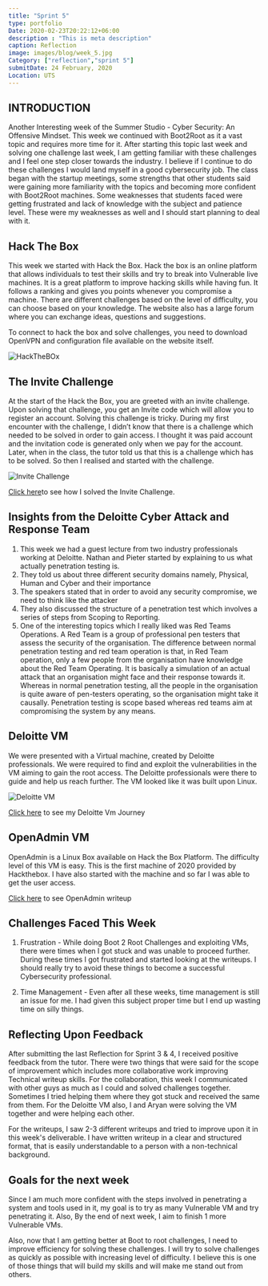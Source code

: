 ```yaml
---
title: "Sprint 5"
type: portfolio
Date: 2020-02-23T20:22:12+06:00
description : "This is meta description"
caption: Reflection
image: images/blog/week_5.jpg
Category: ["reflection","sprint 5"]
submitDate: 24 February, 2020
Location: UTS
---
```

## INTRODUCTION
Another Interesting week of the Summer Studio - Cyber Security: An Offensive Mindset. This week we continued with Boot2Root as it a vast topic and requires more time for it. After starting this topic last week and solving one challenge last week, I am getting familiar with these challenges and I feel one step closer towards the industry. I believe if I continue to do these challenges I would land myself in a good cybersecurity job. The class began with the startup meetings, some strengths that other students said were gaining more familiarity with the topics and becoming more confident with Boot2Root machines. Some weaknesses that students faced were getting frustrated and lack of knowledge with the subject and patience level. These were my weaknesses as well and I should start planning to deal with it.

## Hack The Box
This week we started with Hack the Box. Hack the box is an online platform that allows individuals to test their skills and try to break into Vulnerable live machines. It is a great platform to improve hacking skills while having fun. It follows a ranking and gives you points whenever you compromise a machine. There are different challenges based on the level of difficulty, you can choose based on your knowledge. The website also has a large forum where you can exchange ideas, questions and suggestions.

To connect to hack the box and solve challenges, you need to download OpenVPN and configuration file available on the website itself.

![HackTheBOx](/images/blog/openAdmin.PNG)

## The Invite Challenge
At the start of the Hack the Box, you are greeted with an invite challenge. Upon solving that challenge, you get an Invite code which will allow you to register an account. Solving this challenge is tricky. During my first encounter with the challenge, I didn’t know that there is a challenge which needed to be solved in order to gain access. I thought it was paid account and the invitation code is generated only when we pay for the account. Later, when in the class, the tutor told us that this is a challenge which has to be solved. So then I realised and started with the challenge.

![Invite Challenge](/images/blog/invite_challenge.PNG)

[Click here](/blog/HackTheBox)to see how I solved the Invite Challenge.

## Insights from the Deloitte Cyber Attack and Response Team

1. This week we had a guest lecture from two industry professionals working at Deloitte. Nathan and Pieter started by explaining to us what actually penetration testing is. 
2. They told us about three different security domains namely, Physical, Human and Cyber and their importance
3. The speakers stated that in order to avoid any security compromise, we need to think like the attacker
4. They also discussed the structure of a penetration test which involves a series of steps from Scoping to Reporting.
5. One of the interesting topics which I really liked was Red Teams Operations. A Red Team is a group of professional pen testers that assess the security of the organisation. The difference between normal penetration testing and red team operation is that, in Red Team operation, only a few people from the organisation have knowledge about the Red Team Operating. It is basically a simulation of an actual attack that an organisation might face and their response towards it. Whereas in normal penetration testing, all the people in the organisation is quite aware of pen-testers operating, so the organisation might take it causally. Penetration testing is scope based whereas red teams aim at compromising the system by any means.


## Deloitte VM
We were presented with a Virtual machine, created by Deloitte professionals. We were required to find and exploit the vulnerabilities in the VM aiming to gain the root access. The Deloitte professionals were there to guide and help us reach further. The VM looked like it was built upon Linux.

![Deloitte VM](/images/blog/Deloitte_VM.PNG)

[Click here](/blog/deloitte_VM) to see my Deloitte Vm Journey

## OpenAdmin VM
OpenAdmin is a Linux Box available on Hack the Box Platform. The difficulty level of this VM is easy. This is the first machine of 2020 provided by Hackthebox. I have also started with the machine and so far I was able to get the user access.

[Click here](/blog/OpenAdmin) to see OpenAdmin writeup

## Challenges Faced This Week
1. Frustration - While doing Boot 2 Root Challenges and exploiting VMs, there were times when I got stuck and was unable to proceed further. During these times I got frustrated and started looking at the writeups. I should really try to avoid these things to become a successful Cybersecurity professional.

2. Time Management - Even after all these weeks, time management is still an issue for me. I had given this subject proper time but I end up wasting time on silly things. 

## Reflecting Upon Feedback
After submitting the last Reflection for Sprint 3 & 4, I received positive feedback from the tutor. There were two things that were said for the scope of improvement which includes more collaborative work improving Technical writeup skills. For the collaboration, this week I communicated with other guys as much as I could and solved challenges together. Sometimes I tried helping them where they got stuck and received the same from them. For the Deloitte VM also, I and Aryan were solving the VM together and were helping each other. 

For the writeups, I saw 2-3 different writeups and tried to improve upon it in this week's deliverable. I have written writeup in a clear and structured format, that is easily understandable to a person with a non-technical background.

## Goals for the next week
Since I am much more confident with the steps involved in penetrating a system and tools used in it, my goal is to try as many Vulnerable VM and try penetrating it. Also, By the end of next week, I aim to finish 1 more Vulnerable VMs.

Also, now that I am getting better at Boot to root challenges, I need to improve efficiency for solving these challenges. I will try to solve challenges as quickly as possible with increasing level of difficulty. I believe this is one of those things that will build my skills and will make me stand out from others.